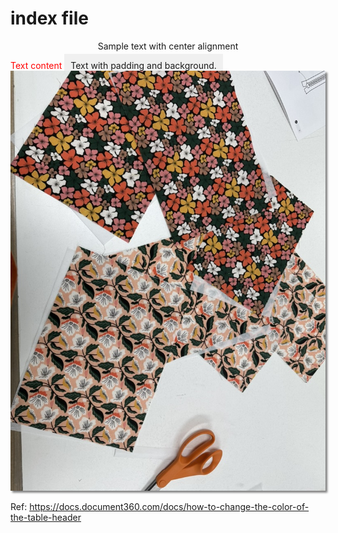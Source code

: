 # index file

<p style="text-align:center;">Sample text with center alignment</p>


<span style="color:red">
Text content
</span>

<span style="padding:10px;background-color:#f0f0f0"> 
Text with padding and background.
</span>

<img src="images/zip-pouch-1.jpeg" alt="Alt text" style="box-shadow: 3px 3px 3px gray;">

Ref: https://docs.document360.com/docs/how-to-change-the-color-of-the-table-header
